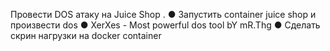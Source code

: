 Провести DOS атаку на Juice Shop .
●	Запустить container juice shop и произвести dos
●	XerXes - Most powerful dos tool bY mR.Thg
●	Сделать скрин нагрузки на docker container 
